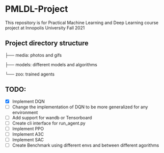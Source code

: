 # PMLDL-Project
This repository is for Practical Machine Learning and Deep Learning course project at Innopolis University Fall 2021

## Project directory structure

├── media: photos and gifs

├── models: different models and algorithms

└── zoo: trained agents


## TODO:
- [X] Implement DQN
- [ ] Change the implementation of DQN to be more generalized for any environment
- [ ] Add support for wandb or Tensorboard
- [ ] Create cli interface for run_agent.py
- [ ] Implement PPO
- [ ] Implement A3C
- [ ] Implement SAC
- [ ] Create Benchmark using different envs and between different agorithms
